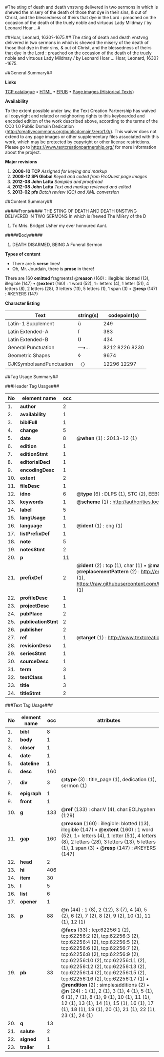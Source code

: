 #The sting of death and death vnstvng delivered in two sermons in which is shewed the misery of the death of those that dye in their sins, & out of Christ, and the blessedness of theirs that dye in the Lord : preached on the occasion of the death of the truely noble and virtuous Lady Mildmay / by Leonard Hoar ...#

##Hoar, Leonard, 1630?-1675.##
The sting of death and death vnstvng delivered in two sermons in which is shewed the misery of the death of those that dye in their sins, & out of Christ, and the blessedness of theirs that dye in the Lord : preached on the occasion of the death of the truely noble and virtuous Lady Mildmay / by Leonard Hoar ...
Hoar, Leonard, 1630?-1675.

##General Summary##

**Links**

[TCP catalogue](http://www.ota.ox.ac.uk/tcp/)  • 
[HTML](http://tei.it.ox.ac.uk/tcp/Texts-HTML/free/A43/A43966.html)  • 
[EPUB](http://tei.it.ox.ac.uk/tcp/Texts-EPUB/free/A43/A43966.epub) • 
[Page images (Historical Texts)](https://historicaltexts.jisc.ac.uk/eebo-12484205e)

**Availability**

To the extent possible under law, the Text Creation Partnership has waived all copyright and related or neighboring rights to this keyboarded and encoded edition of the work described above, according to the terms of the CC0 1.0 Public Domain Dedication (http://creativecommons.org/publicdomain/zero/1.0/). This waiver does not extend to any page images or other supplementary files associated with this work, which may be protected by copyright or other license restrictions. Please go to https://www.textcreationpartnership.org/ for more information about the project.

**Major revisions**

1. __2008-10__ __TCP__ *Assigned for keying and markup*
1. __2008-12__ __SPi Global__ *Keyed and coded from ProQuest page images*
1. __2012-08__ __John Latta__ *Sampled and proofread*
1. __2012-08__ __John Latta__ *Text and markup reviewed and edited*
1. __2013-02__ __pfs__ *Batch review (QC) and XML conversion*

##Content Summary##

#####Front#####
THE STING OF DEATH AND DEATH ƲNSTVNG DELIVERED IN TWO SERMONS In which is ſhewed The Miſery of the D
1. To Mris. Bridget Usher my ever honoured Aunt.

#####Body#####

1. DEATH DISARMED, BEING A Funeral Sermon

**Types of content**

  * There are 5 **verse** lines!
  * Oh, Mr. Jourdain, there is **prose** in there!

There are 160 **omitted** fragments! 
 @__reason__ (160) : illegible: blotted (13), illegible (147)  •  @__extent__ (160) : 1 word (52), 1+ letters (4), 1 letter (51), 4 letters (8), 2 letters (28), 3 letters (13), 5 letters (1), 1 span (3)  •  @__resp__ (147) : #KEYERS (147)

**Character listing**


|Text|string(s)|codepoint(s)|
|---|---|---|
|Latin-1 Supplement|ù|249|
|Latin Extended-A|ſ|383|
|Latin Extended-B|Ʋ|434|
|General Punctuation|—•…|8212 8226 8230|
|Geometric Shapes|◊|9674|
|CJKSymbolsandPunctuation|〈〉|12296 12297|

##Tag Usage Summary##

###Header Tag Usage###

|No|element name|occ|attributes|
|---|---|---|---|
|1.|__author__|2||
|2.|__availability__|1||
|3.|__biblFull__|1||
|4.|__change__|5||
|5.|__date__|8| @__when__ (1) : 2013-12 (1)|
|6.|__edition__|1||
|7.|__editionStmt__|1||
|8.|__editorialDecl__|1||
|9.|__encodingDesc__|1||
|10.|__extent__|2||
|11.|__fileDesc__|1||
|12.|__idno__|6| @__type__ (6) : DLPS (1), STC (2), EEBO-CITATION (1), OCLC (1), VID (1)|
|13.|__keywords__|1| @__scheme__ (1) : http://authorities.loc.gov/ (1)|
|14.|__label__|5||
|15.|__langUsage__|1||
|16.|__language__|1| @__ident__ (1) : eng (1)|
|17.|__listPrefixDef__|1||
|18.|__note__|5||
|19.|__notesStmt__|2||
|20.|__p__|11||
|21.|__prefixDef__|2| @__ident__ (2) : tcp (1), char (1)  •  @__matchPattern__ (2) : ([0-9\-]+):([0-9IVX]+) (1), (.+) (1)  •  @__replacementPattern__ (2) : http://eebo.chadwyck.com/downloadtiff?vid=$1&page=$2 (1), https://raw.githubusercontent.com/textcreationpartnership/Texts/master/tcpchars.xml#$1 (1)|
|22.|__profileDesc__|1||
|23.|__projectDesc__|1||
|24.|__pubPlace__|2||
|25.|__publicationStmt__|2||
|26.|__publisher__|2||
|27.|__ref__|1| @__target__ (1) : http://www.textcreationpartnership.org/docs/. (1)|
|28.|__revisionDesc__|1||
|29.|__seriesStmt__|1||
|30.|__sourceDesc__|1||
|31.|__term__|3||
|32.|__textClass__|1||
|33.|__title__|3||
|34.|__titleStmt__|2||


###Text Tag Usage###

|No|element name|occ|attributes|
|---|---|---|---|
|1.|__bibl__|8||
|2.|__body__|1||
|3.|__closer__|1||
|4.|__date__|1||
|5.|__dateline__|1||
|6.|__desc__|160||
|7.|__div__|3| @__type__ (3) : title_page (1), dedication (1), sermon (1)|
|8.|__epigraph__|1||
|9.|__front__|1||
|10.|__g__|133| @__ref__ (133) : char:V (4), char:EOLhyphen (129)|
|11.|__gap__|160| @__reason__ (160) : illegible: blotted (13), illegible (147)  •  @__extent__ (160) : 1 word (52), 1+ letters (4), 1 letter (51), 4 letters (8), 2 letters (28), 3 letters (13), 5 letters (1), 1 span (3)  •  @__resp__ (147) : #KEYERS (147)|
|12.|__head__|2||
|13.|__hi__|406||
|14.|__item__|30||
|15.|__l__|5||
|16.|__list__|6||
|17.|__opener__|1||
|18.|__p__|88| @__n__ (44) : 1 (8), 2 (12), 3 (7), 4 (4), 5 (2), 6 (2), 7 (2), 8 (2), 9 (2), 10 (1), 11 (1), 12 (1)|
|19.|__pb__|33| @__facs__ (33) : tcp:62256:1 (2), tcp:62256:2 (2), tcp:62256:3 (2), tcp:62256:4 (2), tcp:62256:5 (2), tcp:62256:6 (2), tcp:62256:7 (2), tcp:62256:8 (2), tcp:62256:9 (2), tcp:62256:10 (2), tcp:62256:11 (2), tcp:62256:12 (2), tcp:62256:13 (2), tcp:62256:14 (2), tcp:62256:15 (2), tcp:62256:16 (2), tcp:62256:17 (1)  •  @__rendition__ (2) : simple:additions (2)  •  @__n__ (24) : 1 (1), 2 (1), 3 (1), 4 (1), 5 (1), 6 (1), 7 (1), 8 (1), 9 (1), 10 (1), 11 (1), 12 (1), 13 (1), 14 (1), 15 (1), 16 (1), 17 (1), 18 (1), 19 (1), 20 (1), 21 (1), 22 (1), 23 (1), 24 (1)|
|20.|__q__|13||
|21.|__salute__|2||
|22.|__signed__|1||
|23.|__trailer__|1||
